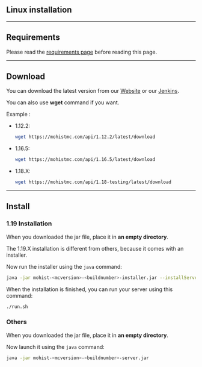 ## Linux installation

---
Requirements
---

Please read the [requirements page](install/requirements.md) before reading this page.

---
Download
---

You can download the latest version from our [Website](https://mohistmc.com/download) or our [Jenkins](https://ci.codemc.org/job/MohistMC/).

You can also use **wget** command if you want. 

Example : 
* 1.12.2:
    ```bash
    wget https://mohistmc.com/api/1.12.2/latest/download
    ```
* 1.16.5:
    ```bash
    wget https://mohistmc.com/api/1.16.5/latest/download
    ```
* 1.18.X:
    ```bash
    wget https://mohistmc.com/api/1.18-testing/latest/download
    ```
    
---
Install
---

### 1.19 Installation

When you downloaded the jar file, place it in **an empty directory**.

The 1.19.X installation is different from others, because it comes with an installer.       

Now run the installer using the `java` command:
```bash
java -jar mohist-<mcversion>-<buildnumber>-installer.jar --installServer
```

When the installation is finished, you can run your server using this command:
```bash
./run.sh
```

### Others
When you downloaded the jar file, place it in **an empty directory**.

Now launch it using the `java` command:

```bash
java -jar mohist-<mcversion>-<buildnumber>-server.jar
```
